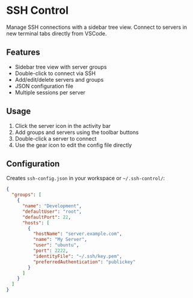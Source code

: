 # SSH Control

Manage SSH connections with a sidebar tree view. Connect to servers in new terminal tabs directly from VSCode.

## Features

- Sidebar tree view with server groups
- Double-click to connect via SSH
- Add/edit/delete servers and groups
- JSON configuration file
- Multiple sessions per server

## Usage

1. Click the server icon in the activity bar
2. Add groups and servers using the toolbar buttons
3. Double-click a server to connect
4. Use the gear icon to edit the config file directly

## Configuration

Creates `ssh-config.json` in your workspace or `~/.ssh-control/`:

```json
{
  "groups": [
    {
      "name": "Development",
      "defaultUser": "root",
      "defaultPort": 22,
      "hosts": [
        {
          "hostName": "server.example.com",
          "name": "My Server",
          "user": "ubuntu",
          "port": 2222,
          "identityFile": "~/.ssh/key.pem",
          "preferredAuthentication": "publickey"
        }
      ]
    }
  ]
}
```
